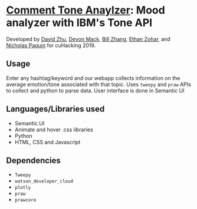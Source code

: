 # [Comment Tone Anaylzer](www.google.com): Mood analyzer with IBM's Tone API

Developed by [David Zhu](https://github.com/davidhzhu), [Devon Mack](https://github.com/devonpmack), [Bill Zhang](https://github.com/billzzhang), [Ethan Zohar](https://github.com/ethanzohar), and [Nicholas Paquin](https://github.com/nicholaspaquin) for cuHacking 2019.

## Usage

Enter any hashtag/keyword and our webapp collects information on the average emotion/tone associated with that topic. Uses `tweepy` and `praw` APIs to collect and python to parse data. User interface is done in Semantic UI

## Languages/Libraries used

- Semantic.UI
- Animate and hover .css libraries
- Python
- HTML, CSS and Javascript

## Dependencies

- `Tweepy`
- `watson_developer_cloud`
- `plotly`
- `praw`
- `prawcore`
